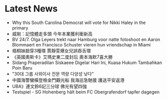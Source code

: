 # Latest News
-  Why this South Carolina Democrat will vote for Nikki Haley in the primary
-  威剛：記憶體走多頭 今年本業獲利衝新高
-  BV 24/7. Olga Leyers trekt naar Hamburg voor natte fotoshoot en Aaron Blommaert en Francisco Schuster vieren hun vriendschap in Miami
-  梧桐妹臉穿3種環 賈靜雯爆女兒誤吞舌環
-  《英國奧斯卡》艾瑪史東二度封后 奧本海默7喜大勝
-  Sidang Praperadilan Siskaeee Digelar Hari Ini, Kuasa Hukum Tambahkan Poin Baru
-  "30대 그룹 사외이사 전문 역량 다양성 낮다"
-  中國海警蠻橫登檢金門觀光船 我海巡急馳援 護送平安返港
-  UBA》連文鈴6記三分球 佛光有望四強
-  Testspiel - SG Hohenberg hält beim FC Obergrafendorf tapfer dagegen
